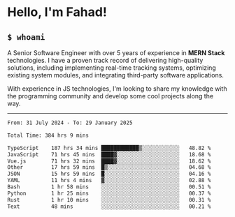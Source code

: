 <h1>Hello, I'm Fahad!</h1>

<h2><code>$ whoami</code></h2>

A Senior Software Engineer with over 5 years of experience in **MERN Stack** technologies. I have a proven track record of delivering high-quality solutions, including implementing real-time tracking systems, optimizing existing system modules, and integrating third-party software applications.

With experience in JS technologies, I'm looking to share my knowledge with the programming community and develop some cool projects along the way.

---

<!--START_SECTION:waka-->

```txt
From: 31 July 2024 - To: 29 January 2025

Total Time: 384 hrs 9 mins

TypeScript    187 hrs 34 mins ████████████▒░░░░░░░░░░░░   48.82 %
JavaScript    71 hrs 45 mins  ████▓░░░░░░░░░░░░░░░░░░░░   18.68 %
Vue.js        71 hrs 32 mins  ████▓░░░░░░░░░░░░░░░░░░░░   18.62 %
Other         17 hrs 59 mins  █▒░░░░░░░░░░░░░░░░░░░░░░░   04.68 %
JSON          15 hrs 59 mins  █░░░░░░░░░░░░░░░░░░░░░░░░   04.16 %
YAML          11 hrs 4 mins   ▓░░░░░░░░░░░░░░░░░░░░░░░░   02.88 %
Bash          1 hr 58 mins    ░░░░░░░░░░░░░░░░░░░░░░░░░   00.51 %
Python        1 hr 25 mins    ░░░░░░░░░░░░░░░░░░░░░░░░░   00.37 %
Rust          1 hr 10 mins    ░░░░░░░░░░░░░░░░░░░░░░░░░   00.31 %
Text          48 mins         ░░░░░░░░░░░░░░░░░░░░░░░░░   00.21 %
```

<!--END_SECTION:waka-->

<!--
**heyFahad/heyFahad** is a ✨ _special_ ✨ repository because its `README.md` (this file) appears on your GitHub profile.

Here are some ideas to get you started:

- 🔭 I’m currently working on ...
- 🌱 I’m currently learning ...
- 👯 I’m looking to collaborate on ...
- 🤔 I’m looking for help with ...
- 💬 Ask me about ...
- 📫 How to reach me: ...
- 😄 Pronouns: ...
- ⚡ Fun fact: ...
-->
